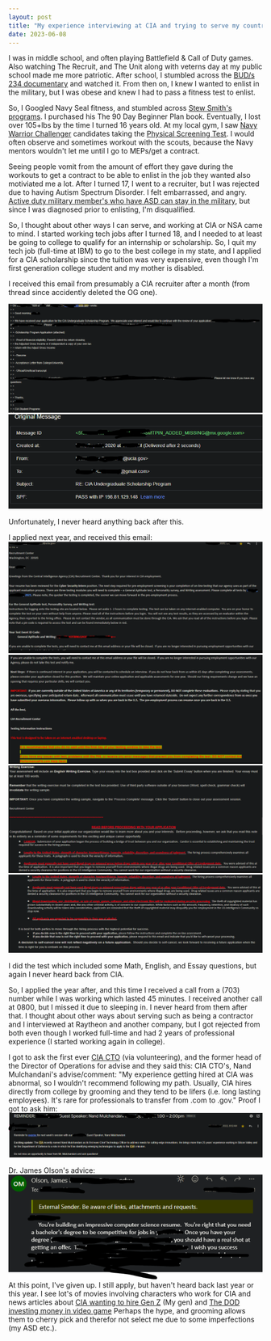 ```yaml
---
layout: post
title: "My experience interviewing at CIA and trying to serve my country"
date: 2023-06-08
---
```


I was in middle school, and often playing Battlefield & Call of Duty games. Also watching The Recruit, and The Unit along with veterns day at my public school made me more patriotic. 
After school, I stumbled across the [BUD/s 234 documentary](https://www.youtube.com/watch?v=KCL6TikUoWQ) and watched it. From then on, I knew I wanted to enlist in the military, but I was obese and knew I had to pass a fitness test to enlist.

So, I Googled Navy Seal fitness, and stumbled across [Stew Smith's programs](https://www.stewsmithfitness.com/pages/frontpage). I purchased his The 90 Day Beginner Plan book. Eventually, I lost over 105+lbs by the time I turned 16 years old. At my local gym,
I saw [Navy Warrior Challenger](https://etoolbox.cnrc.navy.mil/warrior.html) candidates taking the [Physical Screening Test](https://navyseals.com/nsw/physical-screening-tests/). I would often observe and sometimes workout with the scouts, because the Navy mentors wouldn't let me until I go to MEPs/get a contract. 

Seeing people vomit from the amount of effort they gave during the workouts to get a contract to be able to enlist in the job they wanted also motiviated me a lot. After I turned 17, I went to a recruiter, but I was rejected due to having Autism Spectrum Disorder. I felt embarrassed, and angry. [Active duty military member's who have ASD can stay in the military](https://www.af.mil/News/Article-Display/Article/2721387/airman-advocates-for-neurodiversity-in-military/), but since I was diagnosed prior to enlisting, I'm disqualified.

So, I thought about other ways I can serve, and working at CIA or NSA came to mind. I started working tech jobs after I turned 18, and I needed to at least be going to college to qualify for an internship or scholarship.
So, I quit my tech job (full-time at IBM) to go to the best college in my state, and I applied for a CIA scholarship since the tuition was very expensive, even though I'm first generation college student and my mother is disabled. 

I received this email from presumably a CIA recruiter after a month (from thread since accidently deleted the OG one).

![image](/files/CIA_Scholarship_Email.PNG)
![headers](/files/CIA_Email_header.PNG)

Unfortunately, I never heard anything back after this.  

I applied next year, and received this email:
![image1](/files/CIA_internship_1.PNG)
![image2](/files/CIA_internship_2.PNG)
![image3](/files/CIA_internship_3.PNG)
![image4](/files/CIA_internship_4.PNG)

I did the test which included some Math, English, and Essay questions, but again I never heard back from CIA.

So, I applied the year after, and this time I received a call from a (703) number while I was working which lasted 45 minutes. I received another call at 0800, but I missed it due to sleeping in. I never heard from them after that.
I thought about other ways about serving such as being a contractor and I interviewed at Raytheon and another company, but I got rejected from both even though I worked full-time and had 2 years of professional experience (I started working again in college).

I got to ask the first ever [CIA CTO](https://www.cia.gov/stories/story/cia-names-first-chief-technology-officer/) (via volunteering), and the former head of the Director of Operations for advise and they said this:
CIA CTO's, Nand Mulchandani's advise/comment: "My experience getting hired at CIA was abnormal, so I wouldn't recommend following my path. Usually, CIA hires directly from college by grooming and they tend to be lifers (i.e. long lasting employees). It's rare for professionals to transfer from .com to .gov."
Proof I got to ask him:
![cto](/files/CIA%20CTO.PNG)

Dr. James Olson's advice:
![advice](/files/Olson_Email.PNG)
At this point, I've given up. I still apply, but haven't heard back last year or this year. I see lot's of movies involving characters who work for CIA and news articles about [CIA wanting to hire Gen Z](https://www.washingtonian.com/2021/11/09/how-gen-z-and-the-tiktok-generation-are-becoming-spies/) (My gen) and [The DOD investing money in video game](https://www.vice.com/en/article/ake884/us-army-pay-streamers-millions-call-of-duty)
Perhaps the hype, and grooming allows them to cherry pick and therefor not select me due to some imperfections (my ASD etc.). 
